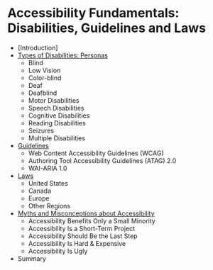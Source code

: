 # Accessibility Fundamentals: Disabilities, Guidelines and Laws

- [Introduction]
- [Types of Disabilities: Personas](types-of-disabilities)
  - Blind
  - Low Vision
  - Color-blind
  - Deaf
  - Deafblind
  - Motor Disabilities
  - Speech Disabilities
  - Cognitive Disabilities
  - Reading Disabilities
  - Seizures
  - Multiple Disabilities
- [Guidelines](guidelines)
  - Web Content Accessibility Guidelines (WCAG)
  - Authoring Tool Accessibility Guidelines (ATAG) 2.0
  - WAI-ARIA 1.0
- [Laws](laws)
  - United States
  - Canada
  - Europe
  - Other Regions
- [Myths and Misconceptions about Accessibility](myths)
  - Accessibility Benefits Only a Small Minority
  - Accessibility Is a Short-Term Project
  - Accessibility Should Be the Last Step
  - Accessibility Is Hard & Expensive
  - Accessibility Is Ugly
- Summary
